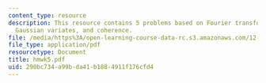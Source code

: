 ```yaml
---
content_type: resource
description: This resource contains 5 problems based on Fourier transform, pseudorandom
  Gaussian variates, and coherence.
file: /media/https%3A/open-learning-course-data-rc.s3.amazonaws.com/12-864-inference-from-data-and-models-spring-2005/290bc734a99bda41b1884911f176cfd4_hmwk5.pdf
file_type: application/pdf
resourcetype: Document
title: hmwk5.pdf
uid: 290bc734-a99b-da41-b188-4911f176cfd4
---
```

